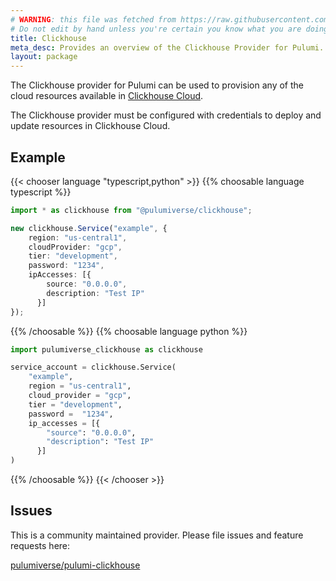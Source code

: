 ```yaml
---
# WARNING: this file was fetched from https://raw.githubusercontent.com/pulumiverse/pulumi-clickhouse/v1.0.1/docs/_index.md
# Do not edit by hand unless you're certain you know what you are doing!
title: Clickhouse
meta_desc: Provides an overview of the Clickhouse Provider for Pulumi.
layout: package
---
```


The Clickhouse provider for Pulumi can be used to provision any of the cloud resources available in [Clickhouse Cloud](https://clickhouse.cloud).

The Clickhouse provider must be configured with credentials to deploy and update resources in Clickhouse Cloud.

## Example

{{< chooser language "typescript,python" >}}
{{% choosable language typescript %}}

```typescript
import * as clickhouse from "@pulumiverse/clickhouse";

new clickhouse.Service("example", {
    region: "us-central1",
    cloudProvider: "gcp",
    tier: "development",
    password: "1234",
    ipAccesses: [{
        source: "0.0.0.0",
        description: "Test IP"
      }]
});

```

{{% /choosable %}}
{{% choosable language python %}}

```python
import pulumiverse_clickhouse as clickhouse

service_account = clickhouse.Service(
    "example",
    region = "us-central1",
    cloud_provider = "gcp",
    tier = "development",
    password =  "1234",
    ip_accesses = [{
        "source": "0.0.0.0",
        "description": "Test IP"
      }]
)
```

{{% /choosable %}}
{{< /chooser >}}

## Issues

This is a community maintained provider. Please file issues and feature requests here:

[pulumiverse/pulumi-clickhouse](https://github.com/pulumiverse/pulumi-clickhouse/issues)